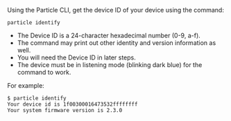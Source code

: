 Using the Particle CLI, get the device ID of your device using the command:

```
particle identify
```

- The Device ID is a 24-character hexadecimal number (0-9, a-f).
- The command may print out other identity and version information as well.
- You will need the Device ID in later steps.
- The device must be in listening mode (blinking dark blue) for the command to work.

For example:

```
$ particle identify
Your device id is 1f00300016473532ffffffff
Your system firmware version is 2.3.0
```

